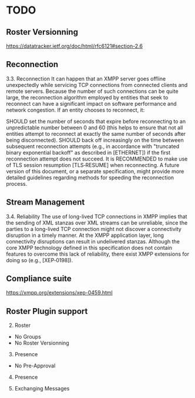 # TODO

## Roster Versionning
https://datatracker.ietf.org/doc/html/rfc6121#section-2.6

## Reconnection 
3.3.  Reconnection
It can happen that an XMPP server goes offline unexpectedly while servicing TCP connections from connected clients and remote servers. Because the number of such connections can be quite large, the reconnection algorithm employed by entities that seek to reconnect can have a significant impact on software performance and network congestion. If an entity chooses to reconnect, it:

SHOULD set the number of seconds that expire before reconnecting to an unpredictable number between 0 and 60 (this helps to ensure that not all entities attempt to reconnect at exactly the same number of seconds after being disconnected).
SHOULD back off increasingly on the time between subsequent reconnection attempts (e.g., in accordance with "truncated binary exponential backoff" as described in [ETHERNET]) if the first reconnection attempt does not succeed.
It is RECOMMENDED to make use of TLS session resumption [TLS‑RESUME] when reconnecting. A future version of this document, or a separate specification, might provide more detailed guidelines regarding methods for speeding the reconnection process.


## Stream Management

3.4.  Reliability
The use of long-lived TCP connections in XMPP implies that the sending of XML stanzas over XML streams can be unreliable, since the parties to a long-lived TCP connection might not discover a connectivity disruption in a timely manner. At the XMPP application layer, long connectivity disruptions can result in undelivered stanzas. Although the core XMPP technology defined in this specification does not contain features to overcome this lack of reliability, there exist XMPP extensions for doing so (e.g., [XEP‑0198]).


## Compliance suite

https://xmpp.org/extensions/xep-0459.html


## Roster Plugin support 
2. Roster
- No Groups
- No Roster Versionning
    <ver xmlns='urn:xmpp:features:rosterver'/>

3. Presence

- No Pre-Approval
    <sub xmlns='urn:xmpp:features:pre-approval'/>

4. Presence

5. Exchanging Messages

